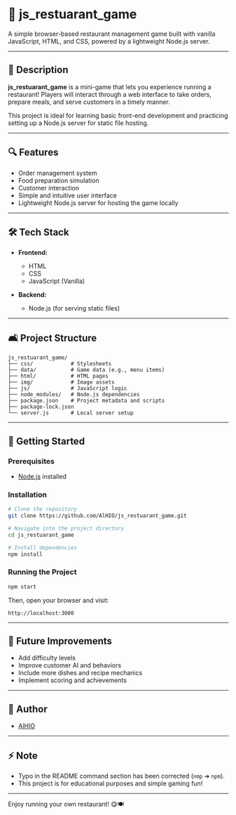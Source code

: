 # 🍔 js_restuarant_game

A simple browser-based restaurant management game built with vanilla JavaScript, HTML, and CSS, powered by a lightweight Node.js server.

---

## 📖 Description

**js_restuarant_game** is a mini-game that lets you experience running a restaurant! Players will interact through a web interface to take orders, prepare meals, and serve customers in a timely manner.

This project is ideal for learning basic front-end development and practicing setting up a Node.js server for static file hosting.

---

## 🔍 Features

- Order management system
- Food preparation simulation
- Customer interaction
- Simple and intuitive user interface
- Lightweight Node.js server for hosting the game locally

---

## 🛠️ Tech Stack

- **Frontend:**
  - HTML
  - CSS
  - JavaScript (Vanilla)

- **Backend:**
  - Node.js (for serving static files)

---

## 🛋️ Project Structure

```plaintext
js_restuarant_game/
├── css/            # Stylesheets
├── data/           # Game data (e.g., menu items)
├── html/           # HTML pages
├── img/            # Image assets
├── js/             # JavaScript logic
├── node_modules/   # Node.js dependencies
├── package.json    # Project metadata and scripts
├── package-lock.json
└── server.js       # Local server setup
```

---

## 🚀 Getting Started

### Prerequisites
- [Node.js](https://nodejs.org/en/) installed

### Installation

```bash
# Clone the repository
git clone https://github.com/AlHIO/js_restuarant_game.git

# Navigate into the project directory
cd js_restuarant_game

# Install dependencies
npm install
```

### Running the Project

```bash
npm start
```

Then, open your browser and visit:

```
http://localhost:3000
```

---

## 🌟 Future Improvements
- Add difficulty levels
- Improve customer AI and behaviors
- Include more dishes and recipe mechanics
- Implement scoring and achievements

---

## 👥 Author
- [AlHIO](https://github.com/AlHIO)

---

## ⚡ Note
- Typo in the README command section has been corrected (`nmp` ➔ `npm`).
- This project is for educational purposes and simple gaming fun!

---

Enjoy running your own restaurant! 😋🍽️
